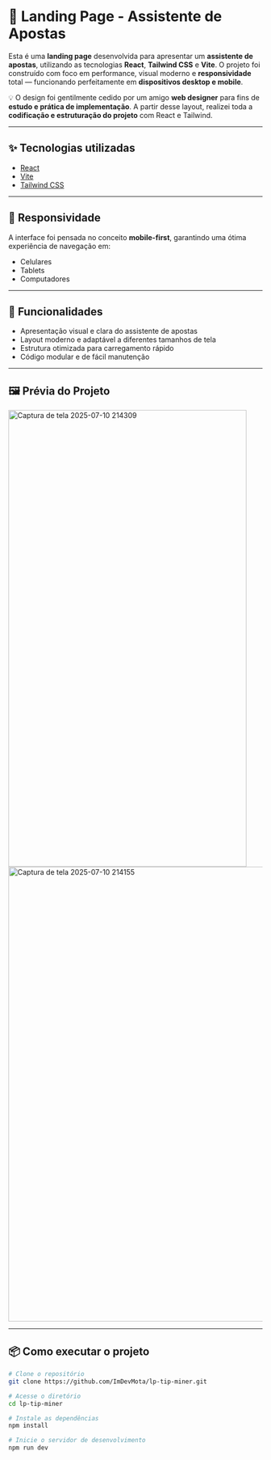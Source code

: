 # 🧠 Landing Page - Assistente de Apostas

Esta é uma **landing page** desenvolvida para apresentar um **assistente de apostas**, utilizando as tecnologias **React**, **Tailwind CSS** e **Vite**. O projeto foi construído com foco em performance, visual moderno e **responsividade** total — funcionando perfeitamente em **dispositivos desktop e mobile**.

💡 O design foi gentilmente cedido por um amigo **web designer** para fins de **estudo e prática de implementação**. A partir desse layout, realizei toda a **codificação e estruturação do projeto** com React e Tailwind.

---

## ✨ Tecnologias utilizadas

- [React](https://reactjs.org/) 
- [Vite](https://vitejs.dev/)
- [Tailwind CSS](https://tailwindcss.com/)

---

## 📱 Responsividade

A interface foi pensada no conceito **mobile-first**, garantindo uma ótima experiência de navegação em:

- Celulares
- Tablets
- Computadores

---

## 🚀 Funcionalidades

- Apresentação visual e clara do assistente de apostas
- Layout moderno e adaptável a diferentes tamanhos de tela
- Estrutura otimizada para carregamento rápido
- Código modular e de fácil manutenção

---

## 🖼️ Prévia do Projeto

<img width="472" height="904" alt="Captura de tela 2025-07-10 214309" src="https://github.com/user-attachments/assets/2c004c79-90d4-4ca9-910e-22646f82e83c" />

<img width="1896" height="900" alt="Captura de tela 2025-07-10 214155" src="https://github.com/user-attachments/assets/e77adc6f-f5fc-4ce9-9ceb-265863ddbb4e" />


---

## 📦 Como executar o projeto

```bash
# Clone o repositório
git clone https://github.com/ImDevMota/lp-tip-miner.git

# Acesse o diretório
cd lp-tip-miner

# Instale as dependências
npm install

# Inicie o servidor de desenvolvimento
npm run dev
